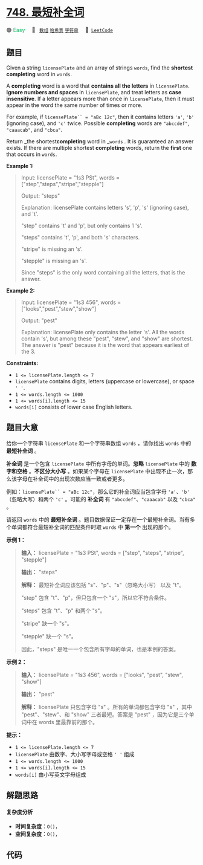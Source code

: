 # [748. 最短补全词](https://leetcode.com/problems/shortest-completing-word)

🟢 <font color=#15bd66>Easy</font>&emsp; 🔖&ensp; [`数组`](/leetcode/outline/tag/array.md) [`哈希表`](/leetcode/outline/tag/hash-table.md) [`字符串`](/leetcode/outline/tag/string.md)&emsp; 🔗&ensp;[`LeetCode`](https://leetcode.com/problems/shortest-completing-word)

## 题目

Given a string `licensePlate` and an array of strings `words`, find the
**shortest completing** word in `words`.

A **completing** word is a word that **contains all the letters** in
`licensePlate`. **Ignore numbers and spaces** in `licensePlate`, and treat
letters as **case insensitive**. If a letter appears more than once in
`licensePlate`, then it must appear in the word the same number of times or
more.

For example, if `licensePlate`` = "aBc 12c"`, then it contains letters `'a'`,
`'b'` (ignoring case), and `'c'` twice. Possible **completing** words are
`"abccdef"`, `"caaacab"`, and `"cbca"`.

Return _the shortest**completing** word in _`words` _._ It is guaranteed an
answer exists. If there are multiple shortest **completing** words, return the
**first** one that occurs in `words`.



**Example 1:**

> Input: licensePlate = "1s3 PSt", words = ["step","steps","stripe","stepple"]
> 
> Output: "steps"
> 
> Explanation: licensePlate contains letters 's', 'p', 's' (ignoring case), and 't'.
> 
> "step" contains 't' and 'p', but only contains 1 's'.
> 
> "steps" contains 't', 'p', and both 's' characters.
> 
> "stripe" is missing an 's'.
> 
> "stepple" is missing an 's'.
> 
> Since "steps" is the only word containing all the letters, that is the answer.

**Example 2:**

> Input: licensePlate = "1s3 456", words = ["looks","pest","stew","show"]
> 
> Output: "pest"
> 
> Explanation: licensePlate only contains the letter 's'. All the words contain 's', but among these "pest", "stew", and "show" are shortest. The answer is "pest" because it is the word that appears earliest of the 3.

**Constraints:**

  * `1 <= licensePlate.length <= 7`
  * `licensePlate` contains digits, letters (uppercase or lowercase), or space `' '`.
  * `1 <= words.length <= 1000`
  * `1 <= words[i].length <= 15`
  * `words[i]` consists of lower case English letters.


## 题目大意

给你一个字符串 `licensePlate` 和一个字符串数组 `words` ，请你找出 `words` 中的 **最短补全词** 。

**补全词** 是一个包含 `licensePlate` 中所有字母的单词。**忽略**  `licensePlate` 中的 **数字和空格**
。**不区分大小写** 。如果某个字母在 `licensePlate` 中出现不止一次，那么该字母在补全词中的出现次数应当一致或者更多。

例如：`licensePlate`` = "aBc 12c"`，那么它的补全词应当包含字母 `'a'`、`'b'` （忽略大写）和两个 `'c'` 。可能的
**补全词** 有 `"abccdef"`、`"caaacab"` 以及 `"cbca"` 。

请返回 `words` 中的 **最短补全词** 。题目数据保证一定存在一个最短补全词。当有多个单词都符合最短补全词的匹配条件时取 `words` 中
**第一个** 出现的那个。



**示例 1：**

> 
> 
> 
> 
> 
> **输入：** licensePlate = "1s3 PSt", words = ["step", "steps", "stripe", "stepple"]
> 
> **输出：** "steps"
> 
> **解释：** 最短补全词应该包括 "s"、"p"、"s"（忽略大小写） 以及 "t"。
> 
> "step" 包含 "t"、"p"，但只包含一个 "s"，所以它不符合条件。
> 
> "steps" 包含 "t"、"p" 和两个 "s"。
> 
> "stripe" 缺一个 "s"。
> 
> "stepple" 缺一个 "s"。
> 
> 因此，"steps" 是唯一一个包含所有字母的单词，也是本例的答案。

**示例 2：**

> 
> 
> 
> 
> 
> **输入：** licensePlate = "1s3 456", words = ["looks", "pest", "stew", "show"]
> 
> **输出：** "pest"
> 
> **解释：** licensePlate 只包含字母 "s" 。所有的单词都包含字母 "s" ，其中 "pest"、"stew"、和 "show" 三者最短。答案是 "pest" ，因为它是三个单词中在 words 里最靠前的那个。
> 
> 



**提示：**

  * `1 <= licensePlate.length <= 7`
  * `licensePlate` 由数字、大小写字母或空格 `' '` 组成
  * `1 <= words.length <= 1000`
  * `1 <= words[i].length <= 15`
  * `words[i]` 由小写英文字母组成


## 解题思路

#### 复杂度分析

- **时间复杂度**：`O()`，
- **空间复杂度**：`O()`，

## 代码

```javascript

```